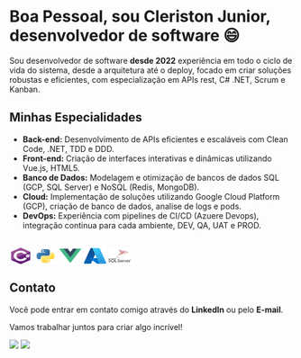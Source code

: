 <h1>Boa Pessoal, sou Cleriston Junior, desenvolvedor de software 😄</h1>

<p>Sou desenvolvedor de software <strong>desde 2022</strong> experiência em todo o ciclo de vida do sistema, desde a arquitetura até o deploy, focado em criar soluções robustas e eficientes, 
  com especialização em APIs rest, C# .NET, Scrum e Kanban.</p>

<h2>Minhas Especialidades</h2>
<ul>
    <li><strong>Back-end:</strong> Desenvolvimento de APIs eficientes e escaláveis com Clean Code, .NET, TDD e DDD.</li>
    <li><strong>Front-end:</strong> Criação de interfaces interativas e dinâmicas utilizando Vue.js, HTML5.</li>
    <li><strong>Banco de Dados:</strong> Modelagem e otimização de bancos de dados SQL (GCP, SQL Server) e NoSQL (Redis, MongoDB).</li>
    <li><strong>Cloud:</strong> Implementação de soluções utilizando Google Cloud Platform (GCP), criação de banco de dados, analise de logs e pods.</li>
    <li><strong>DevOps:</strong> Experiência com pipelines de CI/CD (Azuere Devops), integração continua para cada ambiente, DEV, QA, UAT e PROD.</li>
</ul>

<div style="display: inline_block"><br>
  <img align="center" alt="junior-Csharp" height="30" width="40" src="https://raw.githubusercontent.com/devicons/devicon/master/icons/csharp/csharp-original.svg">
  <img align="center" alt="Junior-Python" height="30" width="40" src="https://raw.githubusercontent.com/devicons/devicon/master/icons/python/python-original.svg">
  <img align="center" alt="Junior-Vue" height="30" width="40" src="https://raw.githubusercontent.com/devicons/devicon/ca28c779441053191ff11710fe24a9e6c23690d6/icons/vuejs/vuejs-original.svg">
  <img align="center" alt="Junior-Azure" height="30" width="40" src="https://raw.githubusercontent.com/devicons/devicon/ca28c779441053191ff11710fe24a9e6c23690d6/icons/azure/azure-original.svg">
  <img align="center" alt="Junior-SQLServer" height="30" width="40" src="https://raw.githubusercontent.com/devicons/devicon/ca28c779441053191ff11710fe24a9e6c23690d6/icons/microsoftsqlserver/microsoftsqlserver-original-wordmark.svg">
</div>
  
<h2>Contato</h2>
<p>Você pode entrar em contato comigo através do <strong>LinkedIn</strong> ou pelo <strong>E-mail</strong>.</p>

<p>Vamos trabalhar juntos para criar algo incrível!</p>
<div
  <a href="https://www.linkedin.com/in/cleriston-junior-03a71b229/" target="_blank"><img src="https://img.shields.io/badge/-LinkedIn-%230077B5?style=for-the-badge&logo=linkedin&logoColor=white" target="_blank"></a> 
  <a href = "mailto:cleristoncontato@outlook.com" target="_blank"><img src="https://img.shields.io/badge/Microsoft_Outlook-0078D4?logo=microsoft-outlook&logoColor=white&style=for-the-badge" target="_blank"></a> 

</div>

